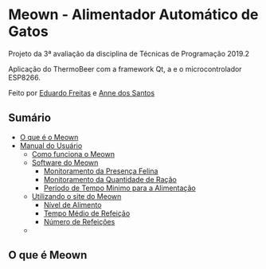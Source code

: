 # Meown - Alimentador Automático de Gatos


Projeto da 3ª avaliação da disciplina de Técnicas de Programação 2019.2

Aplicação do ThermoBeer com a framework Qt, a  e o microcontrolador ESP8266.

Feito por [Eduardo Freitas](https://github.com/EduFreit4s) e [Anne dos Santos](https://github.com/AnneSaint)

## Sumário 
* [O que é o Meown](https://github.com/AnneSaint/Meown/blob/master/README.md#o-que-%C3%A9-meown)
* [Manual do Usuário]()
  * [Como funciona o Meown]()
  * [Software do Meown]()
    * [Monitoramento da Presença Felina]()
    * [Monitoramento da Quantidade de Ração]()
    * [Período de Tempo Minimo para a Alimentação]()
  * [Utilizando o site do Meown]()
    * [Nível de Alimento]()
    * [Tempo Médio de Refeição]()
    * [Número de Refeições]()
  *



## O que é Meown
